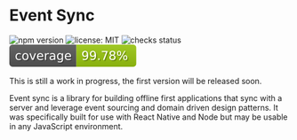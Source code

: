 # Event Sync

![npm version](https://badgen.net/npm/v/event-sync) ![license: MIT](https://badgen.net/github/license/MrLoh/event-sync) ![checks status](https://badgen.net/github/checks/MrLoh/event-sync) ![test coverage](./.github/test-results/coverage-badge.svg)

This is still a work in progress, the first version will be released soon.

Event sync is a library for building offline first applications that sync with a server and leverage
event sourcing and domain driven design patterns. It was specifically built for use with React
Native and Node but may be usable in any JavaScript environment.
